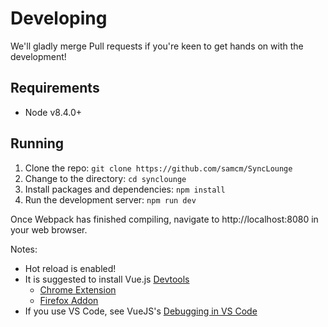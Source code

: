 
# Developing

We'll gladly merge Pull requests if you're keen to get hands on with the development!

## Requirements

* Node v8.4.0+

## Running

1. Clone the repo: `git clone https://github.com/samcm/SyncLounge`
1. Change to the directory: `cd synclounge`
1. Install packages and dependencies: `npm install`
1. Run the development server: `npm run dev`

Once Webpack has finished compiling, navigate to http://localhost:8080 in your web browser.

Notes:

* Hot reload is enabled!
* It is suggested to install Vue.js [Devtools](https://vuejs.org/v2/cookbook/debugging-in-vscode.html#Vue-Devtools)
    * [Chrome Extension](https://chrome.google.com/webstore/detail/vuejs-devtools/nhdogjmejiglipccpnnnanhbledajbpd)
    * [Firefox Addon](https://addons.mozilla.org/en-US/firefox/addon/vue-js-devtools/)
* If you use VS Code, see VueJS's [Debugging in VS Code](https://vuejs.org/v2/cookbook/debugging-in-vscode.html)
